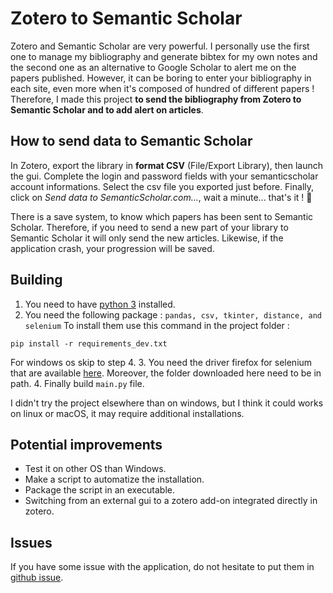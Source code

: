 # Zotero to Semantic Scholar

Zotero and Semantic Scholar are very powerful. I personally use the first one to manage my bibliography and generate bibtex for my own notes and the second one as an alternative to Google Scholar to alert me on the papers published. 
However, it can be boring to enter your bibliography in each site, even more when it's composed of hundred of different papers ! Therefore, I made this project __to send the bibliography from Zotero to Semantic Scholar and to add alert on articles__.

## How to send data to Semantic Scholar

In Zotero, export the library in __format CSV__ (File/Export Library), then launch the gui. Complete the login and password fields with your semanticscholar account informations. Select the csv file you exported just before. Finally, click on _Send data to SemanticScholar.com..._, wait a minute... that's it ! 🙂 

There is a save system, to know which papers has been sent to Semantic Scholar. Therefore, if you need to send a new part of your library to Semantic Scholar it will only send the new articles. Likewise, if the application crash, your progression will be saved.

## Building

1. You need to have [python 3](https://www.python.org/downloads/) installed.
2. You need the following package : `pandas, csv, tkinter, distance, and selenium`
To install them use this command in the project folder :
```
pip install -r requirements_dev.txt
```
For windows os skip to step 4. 
3. You need the driver firefox for selenium that are available [here](https://github.com/mozilla/geckodriver/releases). Moreover, the folder downloaded here need to be in path.
4. Finally build `main.py` file.

I didn't try the project elsewhere than on windows, but I think it could works on linux or macOS, it may require additional installations.

## Potential improvements

- Test it on other OS than Windows.
- Make a script to automatize the installation.
- Package the script in an executable.
- Switching from an external gui to a zotero add-on integrated directly in zotero.

## Issues

If you have some issue with the application, do not hesitate to put them in [github issue](https://github.com/davidAlgis/zotero2SemanticScholar/issues).

